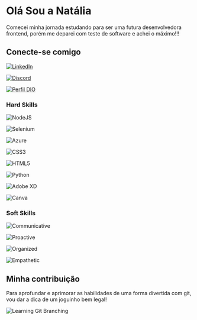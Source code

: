 # Olá Sou a Natália

Comecei minha jornada estudando para ser uma futura desenvolvedora frontend, porém me deparei com teste de software e achei o máximo!!!

## Conecte-se comigo

[![LinkedIn](https://img.shields.io/badge/LinkedIn-000?style=for-the-badge&logo=linkedin&logoColor=0E76A8)](https://www.linkedin.com/in/natalia-ambrosio-/)

[![Discord](https://img.shields.io/badge/Discord-000?style=for-the-badge&logo=discord)](https://www.discord.com/in/naty_ambrosio/)

[![Perfil DIO](https://img.shields.io/badge/DIO/PERFIL-darkblue)](https://web.dio.me/users/natalia_ambrosio)

### Hard Skills

![NodeJS](https://img.shields.io/badge/node.js-6DA55F?style=for-the-badge&logo=node.js&logoColor=white)

![Selenium](https://img.shields.io/badge/-selenium-%43B02A?style=for-the-badge&logo=selenium&logoColor=white)

![Azure](https://img.shields.io/badge/azure-%230072C6.svg?style=for-the-badge&logo=microsoftazure&logoColor=white)

![CSS3](https://img.shields.io/badge/CSS3-000?style=for-the-badge&logo=css3&logoColor=264CE4)

![HTML5](https://img.shields.io/badge/HTML5-000?style=for-the-badge&logo=html5)

![Python](https://img.shields.io/badge/Python-000?style=for-the-badge&logo=python)

![Adobe XD](https://img.shields.io/badge/Adobe%20XD-470137?style=for-the-badge&logo=Adobe%20XD&logoColor=#FF61F6)

![Canva](https://img.shields.io/badge/Canva-%2300C4CC.svg?style=for-the-badge&logo=Canva&logoColor=white)

### Soft Skills

![Communicative](https://img.shields.io/badge/Communicative-red)

![Proactive](https://img.shields.io/badge/Proactive-blue)

![Organized](https://img.shields.io/badge/Organized-red)

![Empathetic](https://img.shields.io/badge/Empathetic-blue)

## Minha contribuição

Para aprofundar e aprimorar as habilidades de uma forma divertida com git, vou dar a dica de um joguinho bem legal!

![Learning Git Branching](https://learngitbranching.js.org/?locale=pt_BR)
